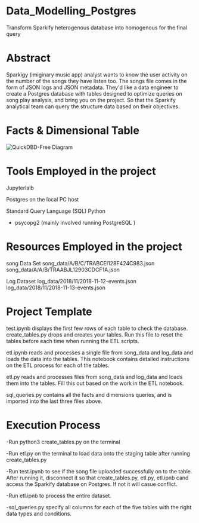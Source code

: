 # Data_Modelling_Postgres
Transform Sparkify heterogenous database into homogenous for the final query 

# Abstract 
Sparkigy (imiginary music app)  analyst wants to know the user activity on the number of the songs they have listen too. The songs file comes in the form of JSON logs and JSON metadata. They'd like a data engineer to create a Postgres database with tables designed to optimize queries on song play analysis, and bring you on the project. So that the Sparkify analytical team can query the structure data based on their objectives. 

# Facts & Dimensional Table
![QuickDBD-Free Diagram](https://user-images.githubusercontent.com/103359089/206372875-0e99bcd1-f9d9-449d-b2c2-cadae69cf818.png)

# Tools Employed in the project
Jupyterlalb

Postgres on the local PC host

Standard Query Language (SQL)
Python
 - psycopg2 (mainly involved running PostgreSQL )


# Resources Employed in the project
song Data Set
song_data/A/B/C/TRABCEI128F424C983.json
song_data/A/A/B/TRAABJL12903CDCF1A.json

Log Dataset
log_data/2018/11/2018-11-12-events.json
log_data/2018/11/2018-11-13-events.json

# Project Template
test.ipynb displays the first few rows of each table to check the database.
create_tables.py drops and creates your tables. Run this file to reset the tables before each time when running the ETL scripts.

etl.ipynb reads and processes a single file from song_data and log_data and loads the data into the tables. This notebook contains detailed instructions on the ETL process for each of the tables.

etl.py reads and processes files from song_data and log_data and loads them into the tables. Fill this out based on the work in the ETL notebook.

sql_queries.py contains all the facts and dimensions queries, and is imported into the last three files above.

# Execution Process
-Run python3 create_tables.py on the terminal 

-Run etl.py on the terminal to load data onto the staging table after running create_tables.py

-Run test.ipynb to see if the song file uploaded successfully on to the table. After running it, 
disconnect it so that create_tables.py, etl.py, etl.ipnb cand access the Sparkify database on Postgres. If not it will casue conflict. 

-Run etl.ipnb to process the entire dataset. 

-sql_queries.py specify all columns for each of the five tables with the right data types and conditions.
